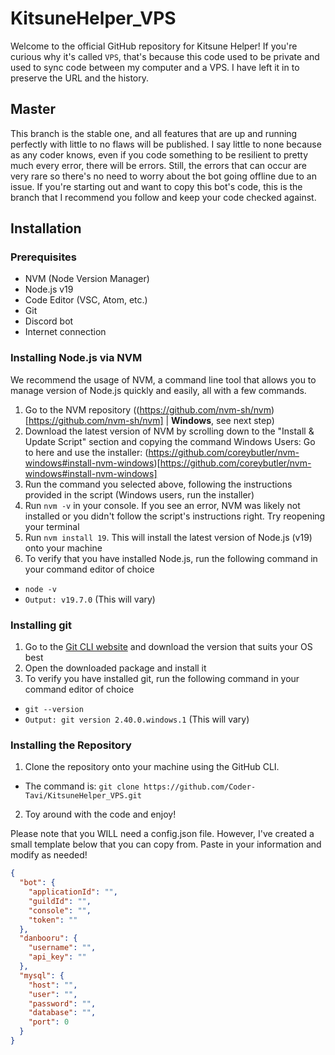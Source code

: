 # KitsuneHelper_VPS #
Welcome to the official GitHub repository for Kitsune Helper! If you're curious why it's called `VPS`, that's because this code used to be private and used to sync code between my computer and a VPS. I have left it in to preserve the URL and the history.

## Master ##
This branch is the stable one, and all features that are up and running perfectly with little to no flaws will be published. I say little to none because as any coder knows, even if you code something to be resilient to pretty much every error, there will be errors. Still, the errors that can occur are very rare so there's no need to worry about the bot going offline due to an issue. If you're starting out and want to copy this bot's code, this is the branch that I recommend you follow and keep your code checked against.


## Installation ##
### Prerequisites ##
- NVM (Node Version Manager)
- Node.js v19
- Code Editor (VSC, Atom, etc.)
- Git
- Discord bot
- Internet connection

### Installing Node.js via NVM ###
We recommend the usage of NVM, a command line tool that allows you to manage version of Node.js quickly and easily, all with a few commands.
1. Go to the NVM repository ((https://github.com/nvm-sh/nvm)[https://github.com/nvm-sh/nvm] | **Windows**, see next step)
2. Download the latest version of NVM by scrolling down to the "Install & Update Script" section and copying the command
Windows Users: Go to here and use the installer: (https://github.com/coreybutler/nvm-windows#install-nvm-windows)[https://github.com/coreybutler/nvm-windows#install-nvm-windows]
3. Run the command you selected above, following the instructions provided in the script (Windows users, run the installer)
4. Run `nvm -v` in your console. If you see an error, NVM was likely not installed or you didn't follow the script's instructions right. Try reopening your terminal
5. Run `nvm install 19`. This will install the latest version of Node.js (v19) onto your machine
6. To verify that you have installed Node.js, run the following command in your command editor of choice
- `node -v`
- `Output: v19.7.0` (This will vary)

### Installing git ###
1. Go to the [Git CLI website](https://git-scm.com/downloads) and download the version that suits your OS best
2. Open the downloaded package and install it
3. To verify you have installed git, run the following command in your command editor of choice
- `git --version`
- `Output: git version 2.40.0.windows.1` (This will vary)

### Installing the Repository ###
1. Clone the repository onto your machine using the GitHub CLI.
- The command is: `git clone https://github.com/Coder-Tavi/KitsuneHelper_VPS.git`
2. Toy around with the code and enjoy!

Please note that you WILL need a config.json file. However, I've created a small template below that you can copy from. Paste in your information and modify as needed!
```json
{
  "bot": {
    "applicationId": "",
    "guildId": "",
    "console": "",
    "token": ""
  },
  "danbooru": {
    "username": "",
    "api_key": ""
  },
  "mysql": {
    "host": "",
    "user": "",
    "password": "",
    "database": "",
    "port": 0
  }
}
```